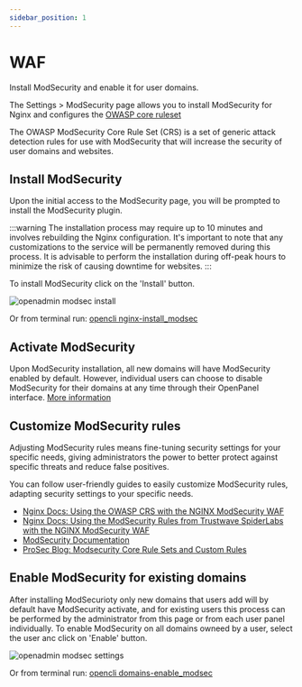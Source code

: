 ```yaml
---
sidebar_position: 1
---
```


# WAF

Install ModSecurity and enable it for user domains.

The Settings > ModSecurity page allows you to install ModSecurity for Nginx and configures the [OWASP core ruleset](https://owasp.org/www-project-modsecurity-core-rule-set/)

The OWASP ModSecurity Core Rule Set (CRS) is a set of generic attack detection rules for use with ModSecurity that will increase the security of user domains and websites.

## Install ModSecurity

Upon the initial access to the ModSecurity page, you will be prompted to install the ModSecurity plugin.

:::warning
The installation process may require up to 10 minutes and involves rebuilding the Nginx configuration. It's important to note that any customizations to the service will be permanently removed during this process. It is advisable to perform the installation during off-peak hours to minimize the risk of causing downtime for websites.
:::

To install ModSecurity click on the 'Install' button.

![openadmin modsec install](/img/admin/adminpanel_modsec_install.png)

Or from terminal run: [opencli nginx-install_modsec](/docs/admin/scripts/webserver#install-modsecurity)

## Activate ModSecurity

Upon ModSecurity installation, all new domains will have ModSecurity enabled by default. However, individual users can choose to disable ModSecurity for their domains at any time through their OpenPanel interface. [More information](/docs/panel/advanced/server_settings#modsecurity-settings)


## Customize ModSecurity rules

Adjusting ModSecurity rules means fine-tuning security settings for your specific needs, giving administrators the power to better protect against specific threats and reduce false positives.

You can follow user-friendly guides to easily customize ModSecurity rules, adapting security settings to your specific needs.

- [Nginx Docs: Using the OWASP CRS with the NGINX ModSecurity WAF](https://docs.nginx.com/nginx-waf/admin-guide/nginx-plus-modsecurity-waf-owasp-crs/)
- [Nginx Docs: Using the ModSecurity Rules from Trustwave SpiderLabs with the NGINX ModSecurity WAF](https://docs.nginx.com/nginx-waf/admin-guide/nginx-plus-modsecurity-waf-trustwave-spiderlabs-rules/)
- [ModSecurity Documentation](https://github.com/SpiderLabs/ModSecurity/wiki)
- [ProSec Blog: Modsecurity Core Rule Sets and Custom Rules](https://www.prosec-networks.com/en/blog/modsecurity-core-rule-sets-und-eigene-regeln/)

## Enable ModSecurity for existing domains

After installing ModSecurioty only new domains that users add will by default have ModSecurity activate, and for existing users this process can be performed by the administrator from this page or from each user panel individually. To enable ModSecurity on all domains owneed by a user, select the user anc click on 'Enable' button.

![openadmin modsec settings](/img/admin/adminpanel_modsec_use.png)

Or from terminal run: [opencli domains-enable_modsec](/docs/admin/scripts/domains#enable-modsecurity)


